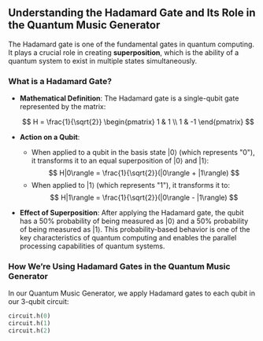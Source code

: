 ## Understanding the Hadamard Gate and Its Role in the Quantum Music Generator

The Hadamard gate is one of the fundamental gates in quantum computing. It plays a crucial role in creating **superposition**, which is the ability of a quantum system to exist in multiple states simultaneously.

### What is a Hadamard Gate?

- **Mathematical Definition**: The Hadamard gate is a single-qubit gate represented by the matrix:

  $$
  H = \frac{1}{\sqrt{2}} \begin{pmatrix} 1 & 1 \\ 1 & -1 \end{pmatrix}
  $$

- **Action on a Qubit**:
  - When applied to a qubit in the basis state $|0\rangle$ (which represents "0"), it transforms it to an equal superposition of $|0\rangle$ and $|1\rangle$:
    $$
    H|0\rangle = \frac{1}{\sqrt{2}}(|0\rangle + |1\rangle)
    $$
  - When applied to $|1\rangle$ (which represents "1"), it transforms it to:
    $$
    H|1\rangle = \frac{1}{\sqrt{2}}(|0\rangle - |1\rangle)
    $$

- **Effect of Superposition**: After applying the Hadamard gate, the qubit has a 50% probability of being measured as $|0\rangle$ and a 50% probability of being measured as $|1\rangle$. This probability-based behavior is one of the key characteristics of quantum computing and enables the parallel processing capabilities of quantum systems.

### How We’re Using Hadamard Gates in the Quantum Music Generator

In our Quantum Music Generator, we apply Hadamard gates to each qubit in our 3-qubit circuit:

```python
circuit.h(0)
circuit.h(1)
circuit.h(2)
